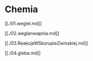 # Chemia

[[./01.wegiel.md]]

[[./02.weglanwapnia.md]]

[[./03.ReakcjeWSkorupieZiemskiej.md]]

[[./04.gleba.md]]
